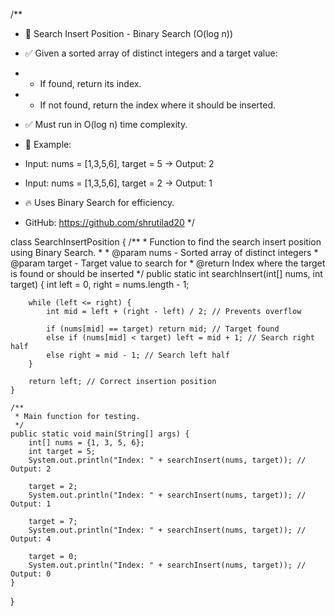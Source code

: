 /**
 * 🏹 Search Insert Position - Binary Search (O(log n))
 
 * ✅ Given a sorted array of distinct integers and a target value:
 *    - If found, return its index.
 *    - If not found, return the index where it should be inserted.
 * ✅ Must run in O(log n) time complexity.
 
 * 📌 Example:
 *    Input: nums = [1,3,5,6], target = 5  → Output: 2
 *    Input: nums = [1,3,5,6], target = 2  → Output: 1
 
 * 🔥 Uses Binary Search for efficiency.
   
 * GitHub: https://github.com/shrutilad20
 */

class SearchInsertPosition {
    /**
     * Function to find the search insert position using Binary Search.
     *
     * @param nums - Sorted array of distinct integers
     * @param target - Target value to search for
     * @return Index where the target is found or should be inserted
     */
    public static int searchInsert(int[] nums, int target) {
        int left = 0, right = nums.length - 1;

        while (left <= right) {
            int mid = left + (right - left) / 2; // Prevents overflow

            if (nums[mid] == target) return mid; // Target found
            else if (nums[mid] < target) left = mid + 1; // Search right half
            else right = mid - 1; // Search left half
        }

        return left; // Correct insertion position
    }

    /**
     * Main function for testing.
     */
    public static void main(String[] args) {
        int[] nums = {1, 3, 5, 6};
        int target = 5;
        System.out.println("Index: " + searchInsert(nums, target)); // Output: 2

        target = 2;
        System.out.println("Index: " + searchInsert(nums, target)); // Output: 1

        target = 7;
        System.out.println("Index: " + searchInsert(nums, target)); // Output: 4

        target = 0;
        System.out.println("Index: " + searchInsert(nums, target)); // Output: 0
    }
}
